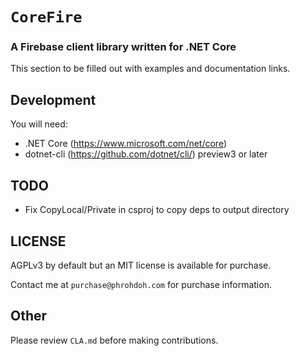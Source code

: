 # `CoreFire`

### A Firebase client library written for .NET Core

This section to be filled out with examples and documentation links.

## Development

You will need:

* .NET Core (https://www.microsoft.com/net/core)
* dotnet-cli (https://github.com/dotnet/cli/) preview3 or later

## TODO

* Fix CopyLocal/Private in csproj to copy deps to output directory

## LICENSE

AGPLv3 by default but an MIT license is available for purchase.

Contact me at `purchase@phrohdoh.com` for purchase information.

## Other

Please review `CLA.md` before making contributions.